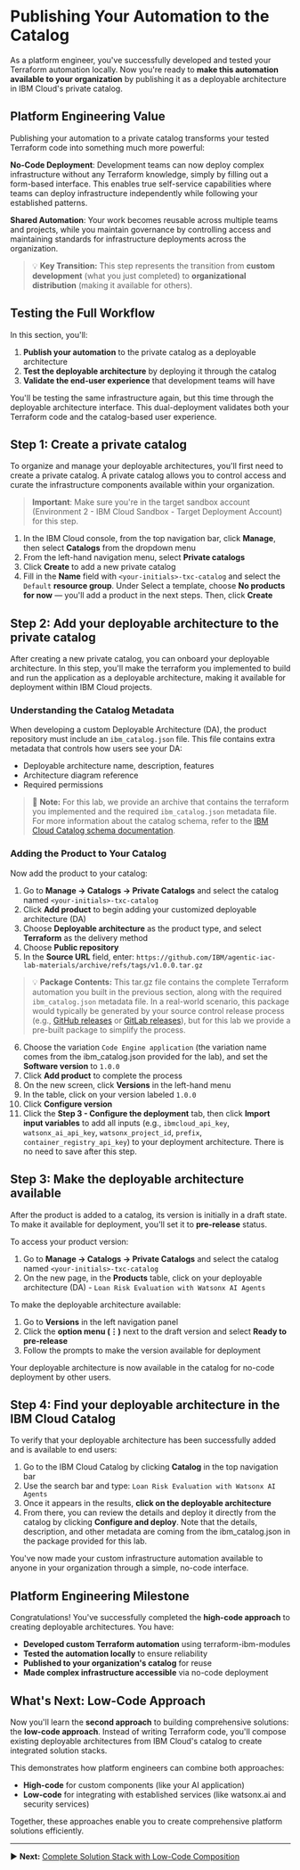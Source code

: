 # Publishing Your Automation to the Catalog

As a platform engineer, you've successfully developed and tested your Terraform automation locally. Now you're ready to **make this automation available to your organization** by publishing it as a deployable architecture in IBM Cloud's private catalog.

## Platform Engineering Value

Publishing your automation to a private catalog transforms your tested Terraform code into something much more powerful:

**No-Code Deployment**: Development teams can now deploy complex infrastructure without any Terraform knowledge, simply by filling out a form-based interface. This enables true self-service capabilities where teams can deploy infrastructure independently while following your established patterns.

**Shared Automation**: Your work becomes reusable across multiple teams and projects, while you maintain governance by controlling access and maintaining standards for infrastructure deployments across the organization.

> 💡 **Key Transition:** This step represents the transition from **custom development** (what you just completed) to **organizational distribution** (making it available for others).

## Testing the Full Workflow

In this section, you'll:

1. **Publish your automation** to the private catalog as a deployable architecture
2. **Test the deployable architecture** by deploying it through the catalog
3. **Validate the end-user experience** that development teams will have

You'll be testing the same infrastructure again, but this time through the deployable architecture interface. This dual-deployment validates both your Terraform code and the catalog-based user experience.

## Step 1: Create a private catalog

To organize and manage your deployable architectures, you'll first need to create a private catalog. A private catalog allows you to control access and curate the infrastructure components available within your organization.

> **Important**: Make sure you're in the target sandbox account (Environment 2 - IBM Cloud Sandbox - Target Deployment Account) for this step.

1. In the IBM Cloud console, from the top navigation bar, click **Manage**, then select **Catalogs** from the dropdown menu
1. From the left-hand navigation menu, select **Private catalogs**
1. Click **Create** to add a new private catalog
1. Fill in the **Name** field with `<your-initials>-txc-catalog` and select the `Default` **resource group**. Under Select a template, choose **No products for now** — you'll add a product in the next steps. Then, click **Create**

## Step 2: Add your deployable architecture to the private catalog

After creating a new private catalog, you can onboard your deployable architecture. In this step, you'll make the terraform you implemented to build and run the application as a deployable architecture, making it available for deployment within IBM Cloud projects.

### Understanding the Catalog Metadata

When developing a custom Deployable Architecture (DA), the product repository must include an `ibm_catalog.json` file. This file contains extra metadata that controls how users see your DA:

- Deployable architecture name, description, features
- Architecture diagram reference
- Required permissions

> 📝 **Note:** For this lab, we provide an archive that contains the terraform you implemented and the required `ibm_catalog.json` metadata file. For more information about the catalog schema, refer to the [IBM Cloud Catalog schema documentation](https://cloud.ibm.com/docs/secure-enterprise?topic=secure-enterprise-manifest-values).

### Adding the Product to Your Catalog

Now add the product to your catalog:

1. Go to **Manage → Catalogs → Private Catalogs** and select the catalog named `<your-initials>-txc-catalog`
1. Click **Add product** to begin adding your customized deployable architecture (DA)
1. Choose **Deployable architecture** as the product type, and select **Terraform** as the delivery method
1. Choose **Public repository**
1. In the **Source URL** field, enter: `https://github.com/IBM/agentic-iac-lab-materials/archive/refs/tags/v1.0.0.tar.gz`

> 💡 **Package Contents:** This tar.gz file contains the complete Terraform automation you built in the previous section, along with the required `ibm_catalog.json` metadata file. In a real-world scenario, this package would typically be generated by your source control release process (e.g., [GitHub releases](https://docs.github.com/en/repositories/releasing-projects-on-github/managing-releases-in-a-repository) or [GitLab releases](https://docs.gitlab.com/ee/user/project/releases/)), but for this lab we provide a pre-built package to simplify the process.

6. Choose the variation `Code Engine application` (the variation name comes from the ibm_catalog.json provided for the lab), and set the **Software version** to `1.0.0`
7. Click **Add product** to complete the process
8. On the new screen, click **Versions** in the left-hand menu
9. In the table, click on your version labeled `1.0.0`
10. Click **Configure version**
11. Click the **Step 3 - Configure the deployment** tab, then click **Import input variables** to add all inputs (e.g., `ibmcloud_api_key`, `watsonx_ai_api_key`, `watsonx_project_id`, `prefix`, `container_registry_api_key`) to your deployment architecture. There is no need to save after this step.

## Step 3: Make the deployable architecture available

After the product is added to a catalog, its version is initially in a draft state. To make it available for deployment, you'll set it to **pre-release** status.

To access your product version:

1. Go to **Manage → Catalogs → Private Catalogs** and select the catalog named `<your-initials>-txc-catalog`
1. On the new page, in the **Products** table, click on your deployable architecture (DA) - `Loan Risk Evaluation with Watsonx AI Agents`

To make the deployable architecture available:

1. Go to **Versions** in the left navigation panel
1. Click the **option menu (⋮)** next to the draft version and select **Ready to pre-release**
1. Follow the prompts to make the version available for deployment

Your deployable architecture is now available in the catalog for no-code deployment by other users.

## Step 4: Find your deployable architecture in the IBM Cloud Catalog

To verify that your deployable architecture has been successfully added and is available to end users:

1. Go to the IBM Cloud Catalog by clicking **Catalog** in the top navigation bar
1. Use the search bar and type: `Loan Risk Evaluation with Watsonx AI Agents`
1. Once it appears in the results, **click on the deployable architecture**
1. From there, you can review the details and deploy it directly from the catalog by clicking **Configure and deploy**. Note that the details, description, and other metadata are coming from the ibm_catalog.json in the package provided for this lab.

You've now made your custom infrastructure automation available to anyone in your organization through a simple, no-code interface.

## Platform Engineering Milestone

Congratulations! You've successfully completed the **high-code approach** to creating deployable architectures. You have:

- **Developed custom Terraform automation** using terraform-ibm-modules
- **Tested the automation locally** to ensure reliability
- **Published to your organization's catalog** for reuse
- **Made complex infrastructure accessible** via no-code deployment

## What's Next: Low-Code Approach

Now you'll learn the **second approach** to building comprehensive solutions: the **low-code approach**. Instead of writing Terraform code, you'll compose existing deployable architectures from IBM Cloud's catalog to create integrated solution stacks.

This demonstrates how platform engineers can combine both approaches:

- **High-code** for custom components (like your AI application)
- **Low-code** for integrating with established services (like watsonx.ai and security services)

Together, these approaches enable you to create comprehensive platform solutions efficiently.

---

▶️ **Next:** [Complete Solution Stack with Low-Code Composition](./06-advanced-security-and-monitoring.md)
